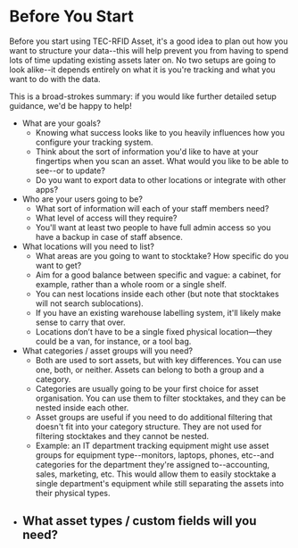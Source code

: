 # Before You Start

Before you start using TEC-RFID Asset, it's a good idea to plan out how you want to structure your data--this will help prevent you from having to spend lots of time updating existing assets later on. No two setups are going to look alike--it depends entirely on what it is you're tracking and what you want to do with the data. 

This is a broad-strokes summary: if you would like further detailed setup guidance, we'd be happy to help! 

 - What are your goals?
   - Knowing what success looks like to you heavily influences how you configure your tracking system.
   - Think about the sort of information you'd like to have at your fingertips when you scan an asset. What would you like to be able to see--or to update?
   - Do you want to export data to other locations or integrate with other apps?
 - Who are your users going to be?
   - What sort of information will each of your staff members need?
   - What level of access will they require?
   - You'll want at least two people to have full admin access so you have a backup in case of staff absence. 
 - What locations will you need to list?
   - What areas are you going to want to stocktake? How specific do you want to get? 
   - Aim for a good balance between specific and vague: a cabinet, for example, rather than a whole room or a single shelf. 
   - You can nest locations inside each other (but note that stocktakes will not search sublocations). 
   - If you have an existing warehouse labelling system, it'll likely make sense to carry that over.
   - Locations don’t have to be a single fixed physical location—they could be a van, for instance, or a tool bag.
 - What categories / asset groups will you need?
   - Both are used to sort assets, but with key differences. You can use one, both, or neither. Assets can belong to both a group and a category.
   - Categories are usually going to be your first choice for asset organisation. You can use them to filter stocktakes, and they can be nested inside each other.
   - Asset groups are useful if you need to do additional filtering that doesn't fit into your category structure. They are not used for filtering stocktakes and they cannot be nested. 
   - Example: an IT department tracking equipment might use asset groups for equipment type--monitors, laptops, phones, etc--and categories for the department they're assigned to--accounting, sales, marketing, etc. This would allow them to easily stocktake a single department's equipment while still separating the assets into their physical types.
 - What asset types / custom fields will you need?
   - 
